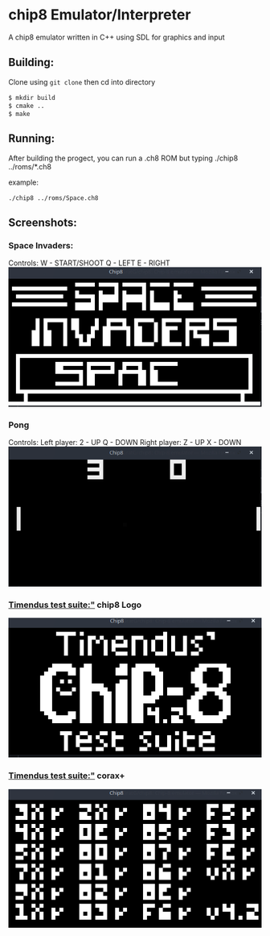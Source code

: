# chip8 Emulator/Interpreter
A chip8 emulator written in C++ using SDL for graphics and input
 

## Building: 
Clone using `git clone` then cd into directory
```
$ mkdir build
$ cmake ..
$ make
```
## Running: 
After building the progect, you can run a .ch8 ROM but typing ./chip8 ../roms/*.ch8

example: 
```
./chip8 ../roms/Space.ch8
```

## Screenshots:
### Space Invaders:
Controls: 
    W - START/SHOOT
    Q - LEFT
    E - RIGHT
![alt text](https://github.com/GratG/chip8/blob/main/screenshots/Space-Invaders.png)
### Pong
Controls: 
    Left player: 2 - UP Q - DOWN
    Right player: Z - UP X - DOWN
![alt text](https://github.com/GratG/chip8/blob/main/screenshots/Pong.png)
### [Timendus test suite:"](https://github.com/Timendus/chip8-test-suite) chip8 Logo
![alt text](https://github.com/GratG/chip8/blob/main/screenshots/Timendus.png)
### [Timendus test suite:"](https://github.com/Timendus/chip8-test-suite) corax+
![alt text](https://github.com/GratG/chip8/blob/main/screenshots/Corax.png)